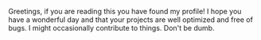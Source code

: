 Greetings, if you are reading this you have found my profile!
I hope you have a wonderful day and that your projects are well optimized and free of bugs. 
I might occasionally contribute to things. 
Don't be dumb. 
